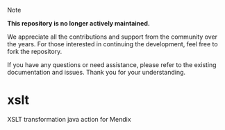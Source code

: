 > [!NOTE]
> **This repository is no longer actively maintained.**
> 
> We appreciate all the contributions and support from the community over the years. For those interested in continuing the development, feel free to fork the repository.
> 
> If you have any questions or need assistance, please refer to the existing documentation and issues. Thank you for your understanding.

# xslt
XSLT transformation java action for Mendix
